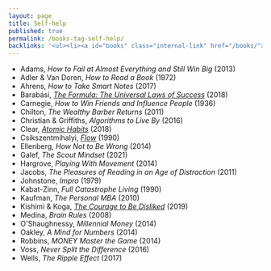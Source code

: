 ```yaml
---
layout: page
title: Self-help
published: true
permalink: /books-tag-self-help/
backlinks: '<ul><li><a id="books" class="internal-link" href="/books/">Books</a></li></ul>'
---
```


* Adams, _How to Fail at Almost Everything and Still Win Big_ (2013) 
* Adler & Van Doren, _How to Read a Book_ (1972) 
* Ahrens, _How to Take Smart Notes_ (2017) 
* Barabási, _<a id="barabasi-the-formula" class="internal-link" href="/barabasi-the-formula/">The Formula: The Universal Laws of Success</a>_ (2018) 
* Carnegie, _How to Win Friends and Influence People_ (1936) 
* Chilton, _The Wealthy Barber Returns_ (2011) 
* Christian & Griffiths, _Algorithms to Live By_ (2016) 
* Clear, _<a id="clear-atomic-habits" class="internal-link" href="/clear-atomic-habits/">Atomic Habits</a>_ (2018) 
* Csikszentmihalyi, _<a id="csikszentmihalyi-flow" class="internal-link" href="/csikszentmihalyi-flow/">Flow</a>_ (1990) 
* Ellenberg, _How Not to Be Wrong_ (2014) 
* Galef, _The Scout Mindset_ (2021) 
* Hargrove, _Playing With Movement_ (2014) 
* Jacobs, _The Pleasures of Reading in an Age of Distraction_ (2011) 
* Johnstone, _Impro_ (1979) 
* Kabat-Zinn, _Full Catastrophe Living_ (1990) 
* Kaufman, _The Personal MBA_ (2010) 
* Kishimi & Koga, _<a id="kishimi-koga-courage" class="internal-link" href="/kishimi-koga-courage/">The Courage to Be Disliked</a>_ (2019) 
* Medina, _Brain Rules_ (2008) 
* O'Shaughnessy, _Millennial Money_ (2014) 
* Oakley, _A Mind for Numbers_ (2014) 
* Robbins, _MONEY Master the Game_ (2014) 
* Voss, _Never Split the Difference_ (2016) 
* Wells, _The Ripple Effect_ (2017) 
